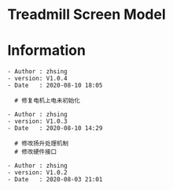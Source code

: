 # Treadmill Screen Model

# Information 

    - Author : zhsing
    - version: V1.0.4
    - Date   : 2020-08-10 18:05

      # 修复电机上电未初始化

    - Author : zhsing
    - version: V1.0.3
    - Date   : 2020-08-10 14:29

      # 修改扬升处理机制
      # 修改硬件接口

    - Author : zhsing
    - version: V1.0.2
    - Date   : 2020-08-03 21:01


    
